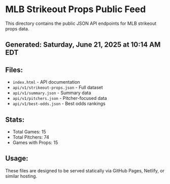 # MLB Strikeout Props Public Feed

This directory contains the public JSON API endpoints for MLB strikeout props data.

## Generated: Saturday, June 21, 2025 at 10:14 AM EDT

## Files:
- `index.html` - API documentation
- `api/v1/strikeout-props.json` - Full dataset
- `api/v1/summary.json` - Summary data
- `api/v1/pitchers.json` - Pitcher-focused data  
- `api/v1/best-odds.json` - Best odds rankings

## Stats:
- Total Games: 15
- Total Pitchers: 74
- Games with Props: 15

## Usage:
These files are designed to be served statically via GitHub Pages, Netlify, or similar hosting.
